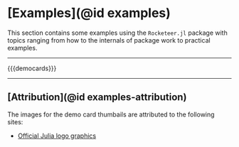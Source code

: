 # [Examples](@id examples)

This section contains some examples using the `Rocketeer.jl` package with topics ranging from how to the internals of package work to practical examples.

---

{{{democards}}}

---

## [Attribution](@id examples-attribution)

The images for the demo card thumbails are attributed to the following sites:

- [Official Julia logo graphics](https://github.com/JuliaLang/julia-logo-graphics)

